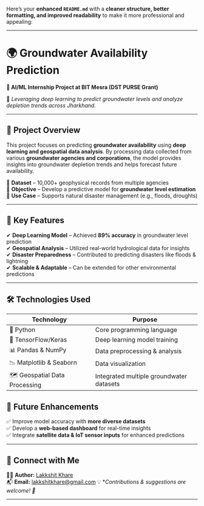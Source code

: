 Here’s your **enhanced `README.md`** with a **cleaner structure, better formatting, and improved readability** to make it more professional and appealing:  

---

# 🌍 Groundwater Availability Prediction  
**🔬 AI/ML Internship Project at BIT Mesra (DST PURSE Grant)**  

📌 *Leveraging deep learning to predict groundwater levels and analyze depletion trends across Jharkhand.*  

---

## 🚀 Project Overview  
This project focuses on predicting **groundwater availability** using **deep learning and geospatial data analysis**. By processing data collected from various **groundwater agencies and corporations**, the model provides insights into groundwater depletion trends and helps forecast future availability.  

🔹 **Dataset** – 10,000+ geophysical records from multiple agencies  
🔹 **Objective** – Develop a predictive model for **groundwater level estimation**  
🔹 **Use Case** – Supports natural disaster management (e.g., floods, droughts)  

---

## 🎯 Key Features  
✔ **Deep Learning Model** – Achieved **89% accuracy** in groundwater level prediction  
✔ **Geospatial Analysis** – Utilized real-world hydrological data for insights  
✔ **Disaster Preparedness** – Contributed to predicting disasters like floods & lightning  
✔ **Scalable & Adaptable** – Can be extended for other environmental predictions  

---

## 🛠️ Technologies Used  
| **Technology**    | **Purpose**  |  
|------------------|-------------|  
| 🐍 Python        | Core programming language  |  
| 🤖 TensorFlow/Keras | Deep learning model training |  
| 📊 Pandas & NumPy | Data preprocessing & analysis |  
| 📉 Matplotlib & Seaborn | Data visualization |  
| 🗺️ Geospatial Data Processing | Integrated multiple groundwater datasets |  


## 🔮 Future Enhancements  
✅ Improve model accuracy with **more diverse datasets**  
✅ Develop a **web-based dashboard** for real-time insights  
✅ Integrate **satellite data & IoT sensor inputs** for enhanced predictions  

---

## 🔗 Connect with Me  
👨‍💻 **Author:** [Lakkshit Khare](https://github.com/LakkshitKhare)  
📬 **Email:** lakkshitkhare@gmail.com 
💡 **Contributions & suggestions are welcome! 🚀*  

---
